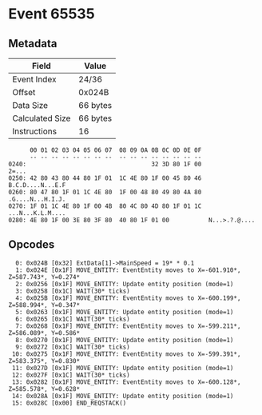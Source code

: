 # Event 65535

## Metadata

| Field           | Value    |
|-----------------|----------|
| Event Index     | 24/36    |
| Offset          | 0x024B   |
| Data Size       | 66 bytes |
| Calculated Size | 66 bytes |
| Instructions    | 16       |

```
      00 01 02 03 04 05 06 07  08 09 0A 0B 0C 0D 0E 0F
      -- -- -- -- -- -- -- --  -- -- -- -- -- -- -- --
0240:                                   32 3D 80 1F 00             2=...
0250: 42 80 43 80 44 80 1F 01  1C 4E 80 1F 00 45 80 46  B.C.D....N...E.F
0260: 80 47 80 1F 01 1C 4E 80  1F 00 48 80 49 80 4A 80  .G....N...H.I.J.
0270: 1F 01 1C 4E 80 1F 00 4B  80 4C 80 4D 80 1F 01 1C  ...N...K.L.M....
0280: 4E 80 1F 00 3E 80 3F 80  40 80 1F 01 00           N...>.?.@....   
```

## Opcodes

```
  0: 0x024B [0x32] ExtData[1]->MainSpeed = 19* * 0.1
  1: 0x024E [0x1F] MOVE_ENTITY: EventEntity moves to X=-601.910*, Z=587.743*, Y=0.274*
  2: 0x0256 [0x1F] MOVE_ENTITY: Update entity position (mode=1)
  3: 0x0258 [0x1C] WAIT(30* ticks)
  4: 0x025B [0x1F] MOVE_ENTITY: EventEntity moves to X=-600.199*, Z=588.994*, Y=0.347*
  5: 0x0263 [0x1F] MOVE_ENTITY: Update entity position (mode=1)
  6: 0x0265 [0x1C] WAIT(30* ticks)
  7: 0x0268 [0x1F] MOVE_ENTITY: EventEntity moves to X=-599.211*, Z=586.089*, Y=0.586*
  8: 0x0270 [0x1F] MOVE_ENTITY: Update entity position (mode=1)
  9: 0x0272 [0x1C] WAIT(30* ticks)
 10: 0x0275 [0x1F] MOVE_ENTITY: EventEntity moves to X=-599.391*, Z=583.375*, Y=0.830*
 11: 0x027D [0x1F] MOVE_ENTITY: Update entity position (mode=1)
 12: 0x027F [0x1C] WAIT(30* ticks)
 13: 0x0282 [0x1F] MOVE_ENTITY: EventEntity moves to X=-600.128*, Z=585.578*, Y=0.628*
 14: 0x028A [0x1F] MOVE_ENTITY: Update entity position (mode=1)
 15: 0x028C [0x00] END_REQSTACK()
```
